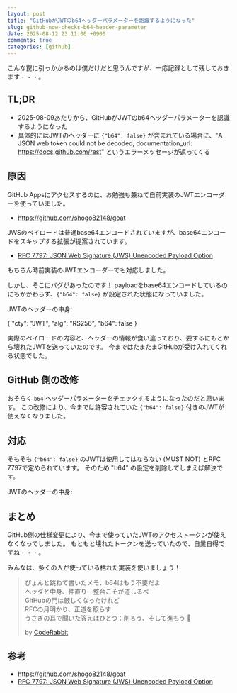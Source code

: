 ```yaml
---
layout: post
title: "GitHubがJWTのb64ヘッダーパラメーターを認識するようになった"
slug: github-now-checks-b64-header-parameter
date: 2025-08-12 23:11:00 +0900
comments: true
categories: [github]
---
```


こんな罠に引っかかるのは僕だけだと思うんですが、一応記録として残しておきます・・・。

## TL;DR

- 2025-08-09あたりから、GitHubがJWTのb64ヘッダーパラメーターを認識するようになった
- 具体的にはJWTのヘッダーに `{"b64": false}` が含まれている場合に、"A JSON web token could not be decoded, documentation_url: https://docs.github.com/rest" というエラーメッセージが返ってくる

## 原因

GitHub Appsにアクセスするのに、お勉強も兼ねて自前実装のJWTエンコーダーを使っていました。

- <https://github.com/shogo82148/goat>

JWSのペイロードは普通base64エンコードされていますが、base64エンコードをスキップする拡張が提案されています。

- [RFC 7797: JSON Web Signature (JWS) Unencoded Payload Option](https://www.rfc-editor.org/rfc/rfc7797.html)

もちろん時前実装のJWTエンコーダーでも対応しました。

しかし、そこにバグがあったのです！
payloadをbase64エンコードしているのにもかかわらず、`{"b64": false}` が設定された状態になっていました。

JWTのヘッダーの中身:

{
  "cty": "JWT",
  "alg": "RS256",
  "b64": false
}

実際のペイロードの内容と、ヘッダーの情報が食い違っており、要するにもとから壊れたJWTを送っていたのです。
今まではたまたまGitHubが受け入れてくれる状態でした。

## GitHub 側の改修

おそらく `b64` ヘッダーパラメーターをチェックするようになったのだと思います。
この改修により、今までは許容されていた `{"b64": false}` 付きのJWTが使えなくなりました。

## 対応

そもそも `{"b64": false}` のJWTは使用してはならない (MUST NOT) とRFC 7797で定められています。
そのため "b64" の設定を削除してしまえば解決です。

JWTのヘッダーの中身:


## まとめ

GitHub側の仕様変更により、今まで使っていたJWTのアクセストークンが使えなくなってしました。
もともと壊れたトークンを送っていたので、自業自得ですね・・・。

みんなは、多くの人が使っている枯れた実装を使いましょう！

> ぴょんと跳ねて書いたメモ、b64はもう不要だよ\
> ヘッダと中身、仲直り—整合こそが道しるべ\
> GitHubの門は厳しくなったけれど\
> RFCの月明かり、正道を照らす\
> うさぎの耳で聞いた答えはひとつ：削ろう、そして進もう 🥕
>
> by [CodeRabbit](https://www.coderabbit.ai/)

## 参考

- <https://github.com/shogo82148/goat>
- [RFC 7797: JSON Web Signature (JWS) Unencoded Payload Option](https://www.rfc-editor.org/rfc/rfc7797.html)
